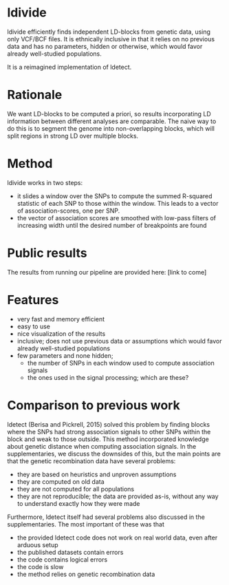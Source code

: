 # ldivide

ldivide efficiently finds independent LD-blocks from genetic data, using only
VCF/BCF files. It is ethnically inclusive in that it relies on no previous data
and has no parameters, hidden or otherwise, which would favor already
well-studied populations.

It is a reimagined implementation of ldetect.

# Rationale

We want LD-blocks to be computed a priori, so results incorporating LD
information between different analyses are comparable. The naive way to do this
is to segment the genome into non-overlapping blocks, which will split regions
in strong LD over multiple blocks.

# Method

ldivide works in two steps:

- it slides a window over the SNPs to compute the summed R-squared statistic of
each SNP to those within the window. This leads to a vector of
association-scores, one per SNP.
- the vector of association scores are smoothed with low-pass filters of
  increasing width until the desired number of breakpoints are found

# Public results

The results from running our pipeline are provided here: [link to come]

# Features

- very fast and memory efficient
- easy to use
- nice visualization of the results
- inclusive; does not use previous data or assumptions which would favor already
  well-studied populations
- few parameters and none hidden;
  - the number of SNPs in each window used to compute association signals
  - the ones used in the signal processing; which are these?

# Comparison to previous work

ldetect (Berisa and Pickrell, 2015) solved this problem by finding blocks where
the SNPs had strong association signals to other SNPs within the block and weak
to those outside. This method incorporated knowledge about genetic distance when
computing association signals. In the supplementaries, we discuss the downsides
of this, but the main points are that the genetic recombination data have
several problems:

* they are based on heuristics and unproven assumptions
* they are computed on old data
* they are not computed for all populations
* they are not reproducible; the data are provided as-is, without any way to
  understand exactly how they were made

Furthermore, ldetect itself had several problems also discussed in the
supplementaries. The most important of these was that

* the provided ldetect code does not work on real world data, even after arduous setup
* the published datasets contain errors
* the code contains logical errors
* the code is slow
* the method relies on genetic recombination data
